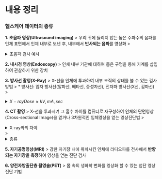# 내용 정리

### 헬스케어 데이터의 종류

**1. 초음파 영상(Ultrasound imaging)**
    > 우리 귀에 들리지 않는 높은 주파수의 음파를 인체 표면에서 인체 내부로 보낸 후, 내부에서 **반사되는 음파**를 영상화
    ><details><summary>초음파 검사 예시</summary>
    > 1. A 모드(Amplitude mode): 대상 물체의 경계면에서 반사되는 초음파 신호 측정<br>
    > 2. B 모드(Brightness mode, 2D 모드): 반사되는 신호의 강도를 밝기로 표현<br>
    > 3. M 모드(Time-motion recoding mode, TM mode): B 모드 영상을 시간적으로 기록한 것<br>
    > 4. D 모드(Doppler mode, TM mode): 심장 컬러 도플러</details>

**2. 내시경 영상(Endoscopy)**
    > 인체 내부 기관에 대하여 좁은 구멍을 통해 기계를 삽입하여 관찰하기 위한 장치

**3. 방사선 촬영(X-Ray)**
    > X-선을 인체에 투과하여 내부 조직의 상태를 볼 수 있는 검사 방법
    > * 방사선: 입자 방사선(알파선, 베타선, 중성자선), 전자파 방사선(X선, 감마선)
    ><details><summary>$X-ray Dose \approx kV, mA, sec$</summary>
    > - kV(voltage): X-ray beam energy level → 이미지 밝기 조절 가능<br>
    > - mA(current): 발생 과정과 연관이 있는 전자의 수 → 이미지의 대조도(contrast) 조절 가능<br>
    > - sec(seconds): 노출 시간</details>

**4. CT 촬영**
    > X-선을 투과시켜 그 흡수 차이를 컴퓨터로 재구성하여 인체의 단면영상(Cross-sectional Image)을 얻거나 3차원적인 입체영상을 얻는 영상진단법
    ><details><summary>X-ray와의 차이</summary>
    > - X-ray는 단면을 한번 찍는 반면, CT는 X-선으로 여러 사진을 연속적으로 찍어 입체적으로 볼 수 있음<br>
    > - 뼈의 단면을 볼 수 있으며, X-ray 보다 더욱 정확하고 세밀하게 촬영 가능<br>
    > - 검사 시간이 짧아 급한 환자의 경우 많이 사용되지만, X-ray보다는 방사선양이 많기 때문에 임산부는 조심해야 함</details>
    ><details><summary>종류</summary>
    > - Brain CT(두부 검사)<br>
    > - Chest CT(흉부 검사)<br>
    > - Abdomen CT(복부 검사)<br>
    > - CT Angio(혈관조영 검사)<br>
    > - Heart CT(심장 검사)</details>

**5. 자기공명영상(MRI)**
    > 강한 자기장 내에 위치시킨 인체에 라디오파를 전사해서 **반향되는 자기장을 측정**하여 영상을 얻는 진단 검사

**6. 양전자방출단층 촬영술(PET)**
    > 몸 속의 생화학 변화를 영상화 할 수 있는 첨단 영상진단 기법